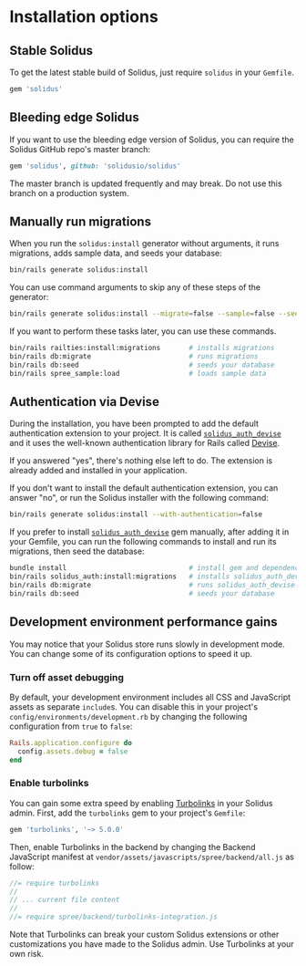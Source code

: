 # Installation options

## Stable Solidus

To get the latest stable build of Solidus, just require `solidus` in your
`Gemfile`.

```ruby
gem 'solidus'
```

## Bleeding edge Solidus

If you want to use the bleeding edge version of Solidus, you can require the
Solidus GitHub repo's master branch:

```ruby
gem 'solidus', github: 'solidusio/solidus'
```

The master branch is updated frequently and may break. Do not use this branch on
a production system.

## Manually run migrations

When you run the `solidus:install` generator without arguments, it runs
migrations, adds sample data, and seeds your database:

```bash
bin/rails generate solidus:install
```

You can use command arguments to skip any of these steps of the generator:

```bash
bin/rails generate solidus:install --migrate=false --sample=false --seed=false
```

If you want to perform these tasks later, you can use these commands.

```bash
bin/rails railties:install:migrations       # installs migrations
bin/rails db:migrate                        # runs migrations
bin/rails db:seed                           # seeds your database
bin/rails spree_sample:load                 # loads sample data
```

## Authentication via Devise

During the installation, you have been prompted to add the default authentication extension
to your project. It is called [`solidus_auth_devise`][solidus-auth-devise] and it uses the
well-known authentication library for Rails called [Devise][devise].

If you answered "yes", there's nothing else left to do. The extension is already
added and installed in your application.

If you don't want to install the default authentication extension, you can answer "no",
or run the Solidus installer with the following command:

```bash
bin/rails generate solidus:install --with-authentication=false
```

If you prefer to install [`solidus_auth_devise`][solidus-auth-devise] gem manually,
after adding it in your Gemfile, you can run the following commands to install and
run its migrations, then seed the database:

```bash
bundle install                              # install gem and dependencies
bin/rails solidus_auth:install:migrations   # installs solidus_auth_devise migrations
bin/rails db:migrate                        # runs solidus_auth_devise migrations
bin/rails db:seed                           # seeds your database
```

[solidus-auth-devise]: https://github.com/solidusio/solidus_auth_devise
[devise]: https://github.com/heartcombo/devise

## Development environment performance gains

You may notice that your Solidus store runs slowly in development mode. You can
change some of its configuration options to speed it up.

### Turn off asset debugging

By default, your development environment includes all CSS and JavaScript assets
as separate `include`s. You can disable this in your project's
`config/environments/development.rb` by changing the following configuration
from `true` to `false`:

```ruby
Rails.application.configure do
  config.assets.debug = false
end
```

### Enable turbolinks

You can gain some extra speed by enabling [Turbolinks][turbolinks] in your
Solidus admin. First, add the `turbolinks` gem to your project's `Gemfile`:

```ruby
gem 'turbolinks', '~> 5.0.0'
```

Then, enable Turbolinks in the backend by changing the Backend
JavaScript manifest at `vendor/assets/javascripts/spree/backend/all.js`
as follow:

```js
//= require turbolinks
//
// ... current file content
//
//= require spree/backend/turbolinks-integration.js
```

Note that Turbolinks can break your custom Solidus extensions or other
customizations you have made to the Solidus admin. Use Turbolinks at your own
risk.

[turbolinks]: https://github.com/turbolinks/turbolinks
